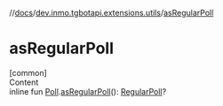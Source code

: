 //[docs](../../index.md)/[dev.inmo.tgbotapi.extensions.utils](index.md)/[asRegularPoll](as-regular-poll.md)



# asRegularPoll  
[common]  
Content  
inline fun [Poll](../dev.inmo.tgbotapi.types.polls/-poll/index.md).[asRegularPoll](as-regular-poll.md)(): [RegularPoll](../dev.inmo.tgbotapi.types.polls/-regular-poll/index.md)?  



